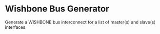 # Wishbone Bus Generator

Generate a WISHBONE bus interconnect for a list of master(s) and slave(s) interfaces
